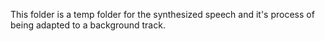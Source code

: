 This folder is a temp folder for the synthesized speech and it's process of 
being adapted to a background track.
